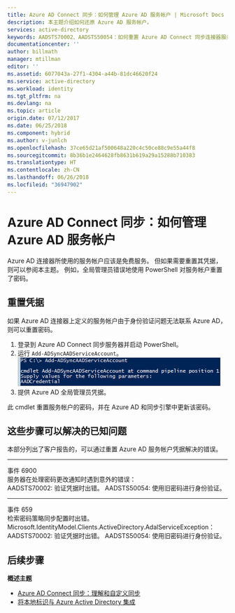 ```yaml
---
title: Azure AD Connect 同步：如何管理 Azure AD 服务帐户 | Microsoft Docs
description: 本主题介绍如何还原 Azure AD 服务帐户。
services: active-directory
keywords: AADSTS70002、AADSTS50054：如何重置 Azure AD Connect 同步连接器服务帐户的密码
documentationcenter: ''
author: billmath
manager: mtillman
editor: ''
ms.assetid: 6077043a-27f1-4304-a44b-81dc46620f24
ms.service: active-directory
ms.workload: identity
ms.tgt_pltfrm: na
ms.devlang: na
ms.topic: article
origin.date: 07/12/2017
ms.date: 06/25/2018
ms.component: hybrid
ms.author: v-junlch
ms.openlocfilehash: 37ce65d21af500648a220c4c50ce88c9e55a44f8
ms.sourcegitcommit: 8b36b1e2464628fb8631b619a29a15288b710383
ms.translationtype: HT
ms.contentlocale: zh-CN
ms.lasthandoff: 06/26/2018
ms.locfileid: "36947902"
---
```

# <a name="azure-ad-connect-sync-how-to-manage-the-azure-ad-service-account"></a>Azure AD Connect 同步：如何管理 Azure AD 服务帐户
Azure AD 连接器所使用的服务帐户应该是免费服务。 但如果需要重置其凭据，则可以参阅本主题。 例如，全局管理员错误地使用 PowerShell 对服务帐户重置了密码。

## <a name="reset-the-credentials"></a>重置凭据
如果 Azure AD 连接器上定义的服务帐户由于身份验证问题无法联系 Azure AD，则可以重置密码。

1. 登录到 Azure AD Connect 同步服务器并启动 PowerShell。
2. 运行 `Add-ADSyncAADServiceAccount`。  
   ![PowerShell cmdlet addadsyncaadserviceaccount](./media/active-directory-aadconnectsync-howto-azureadaccount/addadsyncaadserviceaccount.png)
3. 提供 Azure AD 全局管理员凭据。

此 cmdlet 重置服务帐户的密码，并在 Azure AD 和同步引擎中更新该密码。

## <a name="known-issues-these-steps-can-solve"></a>这些步骤可以解决的已知问题
本部分列出了客户报告的，可以通过重置 Azure AD 服务帐户凭据解决的错误。

- - -
事件 6900  
服务器在处理密码更改通知时遇到意外的错误：  
AADSTS70002: 验证凭据时出错。 AADSTS50054: 使用旧密码进行身份验证。

- - -
事件 659  
检索密码策略同步配置时出错。 Microsoft.IdentityModel.Clients.ActiveDirectory.AdalServiceException：  
AADSTS70002: 验证凭据时出错。 AADSTS50054: 使用旧密码进行身份验证。

## <a name="next-steps"></a>后续步骤
**概述主题**

- [Azure AD Connect 同步：理解和自定义同步](active-directory-aadconnectsync-whatis.md)
- [将本地标识与 Azure Active Directory 集成](active-directory-aadconnect.md)

<!-- Update_Description: update meta properties -->
